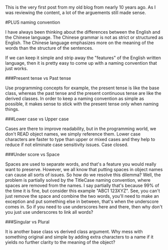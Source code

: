 This is the very first post from my old blog from nearly 10 years ago. As I was reviewing the content, a lot of the arguements still made sense.

#PLUS naming convention

I have always been thinking about the differences between the English and the Chinese language. The Chinese grammar is not as strict or structured as English. The Chinese language emphasizes more on the meaning of the words than the structure of the sentences. 

If we can keep it simple and strip away the "features" of the English written language, then it is pretty easy to come up with a naming convention that just works.

###Present tense vs Past tense

Use programming concepts for example, the present tense is like the base class, whereas the past tense and the present continuous tense are like the derived classes. In order to keep a naming convention as simple as possible, it makes sense to stick with the present tense only when naming things.

###Lower case vs Upper case

Cases are there to improve readability, but in the programming world, we don't READ object names, we simply reference them. Lower case characters are faster to type than upper or mixed cases and they help to reduce if not eliminate case sensitivity issues. Case closed. 

###Under score vs Space

Spaces are used to separate words, and that's a feature you would really want to preserve. However, we all know that putting spaces in object names can cause all sorts of issues. So how do we resolve this dilemma? Well, the problem is partially solved by the TitleCase naming convention, where spaces are removed from the names. I say partially that's because 99% of the time it is fine, but consider this example "ABC1 123XYZ". See, you can't just remove the space and combine the two words, you'll need to make an exception and put something else in between, that's when the underscore comes in. So if you need to use underscores here and there, then why don't you just use underscores to link all words?

###Singular vs Plural

It is another base class vs derived class argument. Why mess with something original and simple by adding extra characters to a name if it yields no further clarity to the meaning of the object?
